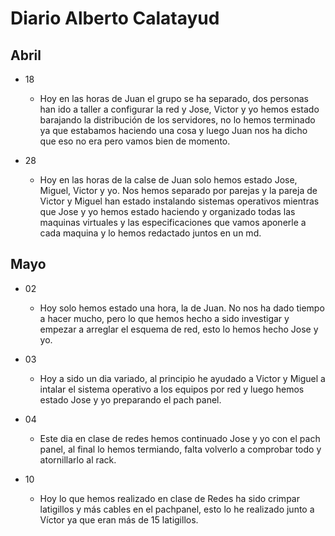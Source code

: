 # Diario Alberto Calatayud

## Abril

- 18
    - Hoy en las horas de Juan el grupo se ha separado, dos personas han ido a taller a configurar la red y Jose, Victor y yo hemos estado barajando la distribución de los servidores, no lo hemos terminado ya que estabamos haciendo una cosa y luego Juan nos ha dicho que eso no era pero vamos bien de momento.

- 28
    - Hoy en las horas de la calse de Juan solo hemos estado Jose, Miguel, Victor y yo. Nos hemos separado por parejas y la pareja de Victor y Miguel han estado instalando sistemas operativos mientras que Jose y yo hemos estado haciendo y organizado todas las maquinas virtuales y las especificaciones que vamos aponerle a cada maquina y lo hemos redactado juntos en un md.



## Mayo

- 02
    - Hoy solo hemos estado una hora, la de Juan. No nos ha dado tiempo a hacer mucho, pero lo que hemos hecho a sido investigar y empezar a arreglar el esquema de red, esto lo hemos hecho Jose y yo.

- 03
    - Hoy a sido un dia variado, al principio he ayudado a Victor y Miguel a intalar el sistema operativo a los equipos por red y luego hemos estado Jose y yo preparando el pach panel.


- 04 
    - Este dia en clase de redes hemos continuado Jose y yo con el pach panel, al final lo hemos termiando, falta volverlo a comprobar todo y atornillarlo al rack.

- 10 
    - Hoy lo que hemos realizado en clase de Redes ha sido crimpar latigillos y más cables en el pachpanel, esto lo he realizado junto a Víctor ya que eran más de 15 latigillos.





















